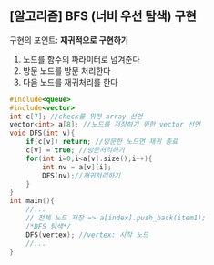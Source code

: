## [알고리즘] BFS (너비 우선 탐색) 구현

구현의 포인트: **재귀적으로 구현하기**

1. 노드를 함수의 파라미터로 넘겨준다
2. 방문 노드를 방문 처리한다
3. 다음 노드를 재귀처리를 한다

```c++
#include<queue>
#include<vector>
int c[7]; //check를 위한 array 선언
vector<int> a[8]; //노드를 저장하기 위한 vector 선언
void DFS(int v){
    if(c[v]) return; //방문한 노드면 재귀 종료
    c[v] = true; //방문처리하기
    for(int i=0;i<a[v].size();i++){
        int nv = a[v][i];
        DFS(nv);//재귀처리하기
    }      
}
int main(){
    //...
    // 전체 노드 저장 => a[index].push_back(item1);
    /*DFS 탐색*/
    DFS(vertex); //vertex: 시작 노드
    //...
}

```

